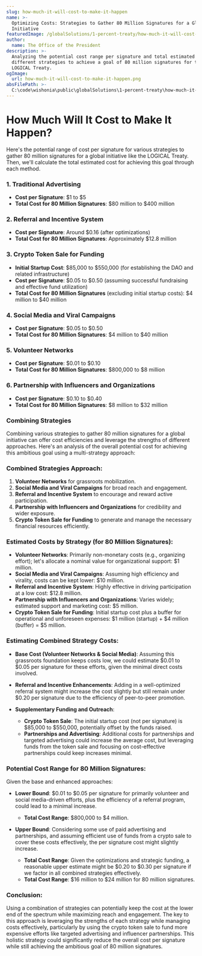 ```yaml
---
slug: how-much-it-will-cost-to-make-it-happen
name: >-
  Optimizing Costs: Strategies to Gather 80 Million Signatures for a Global
  Initiative
featuredImage: /globalSolutions/1-percent-treaty/how-much-it-will-cost-to-make-it-happen.jpg
author:
  name: The Office of the President
description: >-
  Analyzing the potential cost range per signature and total estimated costs for
  different strategies to achieve a goal of 80 million signatures for the
  LOGICAL Treaty.
ogImage:
  url: how-much-it-will-cost-to-make-it-happen.png
absFilePath: >-
  C:\code\wishonia\public\globalSolutions\1-percent-treaty\how-much-it-will-cost-to-make-it-happen.md
---
```

# How Much Will It Cost to Make It Happen?

Here's the potential range of cost per signature for various strategies to gather 80 million signatures for a global initiative like the LOGICAL Treaty. Then, we'll calculate the total estimated cost for achieving this goal through each method.

### 1. Traditional Advertising

- **Cost per Signature**: $1 to $5
- **Total Cost for 80 Million Signatures**: $80 million to $400 million

### 2. Referral and Incentive System

- **Cost per Signature**: Around $0.16 (after optimizations)
- **Total Cost for 80 Million Signatures**: Approximately $12.8 million

### 3. Crypto Token Sale for Funding

- **Initial Startup Cost**: $85,000 to $550,000 (for establishing the DAO and related infrastructure)
- **Cost per Signature**: $0.05 to $0.50 (assuming successful fundraising and effective fund utilization)
- **Total Cost for 80 Million Signatures** (excluding initial startup costs): $4 million to $40 million

### 4. Social Media and Viral Campaigns

- **Cost per Signature**: $0.05 to $0.50
- **Total Cost for 80 Million Signatures**: $4 million to $40 million

### 5. Volunteer Networks

- **Cost per Signature**: $0.01 to $0.10
- **Total Cost for 80 Million Signatures**: $800,000 to $8 million

### 6. Partnership with Influencers and Organizations

- **Cost per Signature**: $0.10 to $0.40
- **Total Cost for 80 Million Signatures**: $8 million to $32 million

### Combining Strategies

Combining various strategies to gather 80 million signatures for a global initiative can offer cost efficiencies and leverage the strengths of different approaches. Here's an analysis of the overall potential cost for achieving this ambitious goal using a multi-strategy approach:

### Combined Strategies Approach:

1. **Volunteer Networks** for grassroots mobilization.
2. **Social Media and Viral Campaigns** for broad reach and engagement.
3. **Referral and Incentive System** to encourage and reward active participation.
4. **Partnership with Influencers and Organizations** for credibility and wider exposure.
5. **Crypto Token Sale for Funding** to generate and manage the necessary financial resources efficiently.

### Estimated Costs by Strategy (for 80 Million Signatures):

- **Volunteer Networks**: Primarily non-monetary costs (e.g., organizing effort); let's allocate a nominal value for organizational support: $1 million.
- **Social Media and Viral Campaigns**: Assuming high efficiency and virality, costs can be kept lower: $10 million.
- **Referral and Incentive System**: Highly effective in driving participation at a low cost: $12.8 million.
- **Partnership with Influencers and Organizations**: Varies widely; estimated support and marketing cost: $5 million.
- **Crypto Token Sale for Funding**: Initial startup cost plus a buffer for operational and unforeseen expenses: $1 million (startup) + $4 million (buffer) = $5 million.

### Estimating Combined Strategy Costs:

- **Base Cost (Volunteer Networks & Social Media)**: Assuming this grassroots foundation keeps costs low, we could estimate $0.01 to $0.05 per signature for these efforts, given the minimal direct costs involved.

- **Referral and Incentive Enhancements**: Adding in a well-optimized referral system might increase the cost slightly but still remain under $0.20 per signature due to the efficiency of peer-to-peer promotion.

- **Supplementary Funding and Outreach**:
  - **Crypto Token Sale**: The initial startup cost (not per signature) is $85,000 to $550,000, potentially offset by the funds raised.
  - **Partnerships and Advertising**: Additional costs for partnerships and targeted advertising could increase the average cost, but leveraging funds from the token sale and focusing on cost-effective partnerships could keep increases minimal.

### Potential Cost Range for 80 Million Signatures:

Given the base and enhanced approaches:

- **Lower Bound**: $0.01 to $0.05 per signature for primarily volunteer and social media-driven efforts, plus the efficiency of a referral program, could lead to a minimal increase.
  - **Total Cost Range**: $800,000 to $4 million.

- **Upper Bound**: Considering some use of paid advertising and partnerships, and assuming efficient use of funds from a crypto sale to cover these costs effectively, the per signature cost might slightly increase.
  - **Total Cost Range**: Given the optimizations and strategic funding, a reasonable upper estimate might be $0.20 to $0.30 per signature if we factor in all combined strategies effectively.
  - **Total Cost Range**: $16 million to $24 million for 80 million signatures.

### Conclusion:

Using a combination of strategies can potentially keep the cost at the lower end of the spectrum while maximizing reach and engagement. The key to this approach is leveraging the strengths of each strategy while managing costs effectively, particularly by using the crypto token sale to fund more expensive efforts like targeted advertising and influencer partnerships. This holistic strategy could significantly reduce the overall cost per signature while still achieving the ambitious goal of 80 million signatures.
